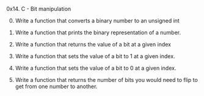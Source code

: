 0x14. C - Bit manipulation

0.	Write a function that converts a binary number to an unsigned int

1.	Write a function that prints the binary representation of a number.

2.	Write a function that returns the value of a bit at a given index

3.	Write a function that sets the value of a bit to 1 at a given index.

4.	Write a function that sets the value of a bit to 0 at a given index.

5.	Write a function that returns the number of bits you would need to flip to get from one number to another.


